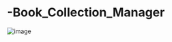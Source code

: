 # -Book_Collection_Manager
![image](https://github.com/user-attachments/assets/95bda3aa-527f-482b-9a57-9bef986a4f4d)

